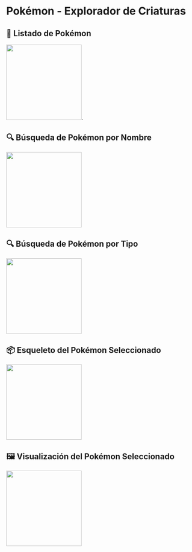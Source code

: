 # Pokémon - Explorador de Criaturas

## 🌟 Listado de Pokémon
<img src="https://github.com/user-attachments/assets/3ba66a0f-1b84-48e7-9b03-0b677e0e0777" width="200"/>.

## 🔍 Búsqueda de Pokémon por Nombre
<img src="https://github.com/user-attachments/assets/e4d2ce18-1660-4f18-a519-d4f07d5a838a"  width="200"/>

## 🔍 Búsqueda de Pokémon por Tipo
<img src="https://github.com/user-attachments/assets/473da6a4-8534-498e-bb78-fdceac9b9bf0"  width="200"/>

## 📦 Esqueleto del Pokémon Seleccionado
<img src="https://github.com/user-attachments/assets/5ad21144-5495-4b04-bad3-0795c6fcb8b9"  width="200"/>

## 🖼️ Visualización del Pokémon Seleccionado
<img src="https://github.com/user-attachments/assets/ed94e84a-0eb0-40ef-8b29-c4e91f05d404"  width="200"/>
